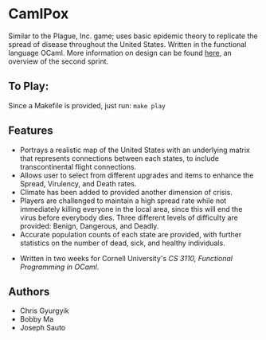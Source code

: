 # CamlPox
Similar to the Plague, Inc. game; uses basic epidemic theory to replicate the spread of disease throughout the United States. Written in the functional language OCaml. More information on design can be found [here](https://cgyurgyik.github.io/documents/CamlPox.pdf), an overview of the second sprint.

## To Play:
Since a Makefile is provided, just run:
```make play```

## Features
- Portrays a realistic map of the United States with an underlying matrix that represents connections between each states, to include transcontinental flight connections.
- Allows user to select from different upgrades and items to enhance the Spread, Virulency, and Death rates.
- Climate has been added to provided another dimension of crisis. 
- Players are challenged to maintain a high spread rate while not immediately killing everyone in the local area, since this will end the virus before everybody dies. Three different levels of difficulty are provided: Benign, Dangerous, and Deadly.
- Accurate population counts of each state are provided, with further statistics on the number of dead, sick, and healthy individuals.

* Written in two weeks for Cornell University's _CS 3110, Functional Programming in OCaml_.

## Authors
- Chris Gyurgyik
- Bobby Ma
- Joseph Sauto
